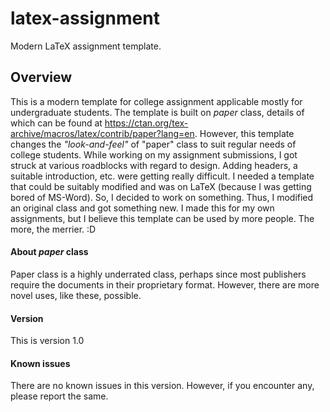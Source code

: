 # latex-assignment
Modern LaTeX assignment template.

## Overview
This is a modern template for college assignment applicable mostly for undergraduate students. The template is built on *paper* class, details of which can be found at https://ctan.org/tex-archive/macros/latex/contrib/paper?lang=en.
However, this template changes the *"look-and-feel"* of "paper" class to suit regular needs of college students. While working on my assignment submissions, I got struck at various roadblocks with regard to design. Adding headers, a suitable introduction, etc. were getting really difficult. I needed a template that could be suitably modified and was on LaTeX (because I was getting bored of MS-Word). So, I decided to work on something. Thus, I modified an original class and got something new. I made this for my own assignments, but I believe this template can be used by more people. The more, the merrier. :D

#### About *paper* class
Paper class is a highly underrated class, perhaps since most publishers require the documents in their proprietary format. However, there are more novel uses, like these, possible. 

#### Version
This is version 1.0

#### Known issues
There are no known issues in this version. However, if you encounter any, please report the same.
